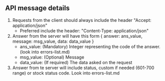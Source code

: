 ## API message details ##

1. Requests from the client should always include
   the header "Accept: application/json"
   - Preferred include the header: "Content-Type: application/json"
2. Answer from the server will have this form
   { answer: ans_value, message: msg_value, data: data_value }
   - ans_value: (Mandatory) Integer representing the code of the answer. (look into
     errors-list.md)
   - msg_value: (Optional) Message
   - data_value: (If required) The data asked on the request
3. Answer from te server will include status, custom if needed (601-700 range)
   or stock status code. Look into errors-list.md
